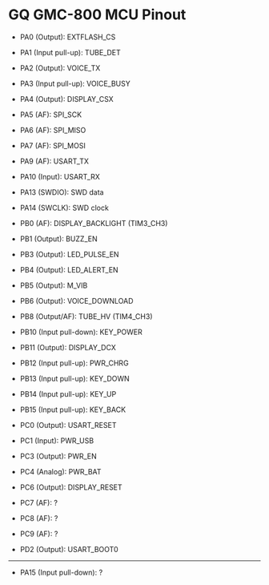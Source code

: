 # GQ GMC-800 MCU Pinout

* PA0 (Output): EXTFLASH_CS
* PA1 (Input pull-up): TUBE_DET
* PA2 (Output): VOICE_TX
* PA3 (Input pull-up): VOICE_BUSY
* PA4 (Output): DISPLAY_CSX
* PA5 (AF): SPI_SCK
* PA6 (AF): SPI_MISO
* PA7 (AF): SPI_MOSI
* PA9 (AF): USART_TX
* PA10 (Input): USART_RX
* PA13 (SWDIO): SWD data
* PA14 (SWCLK): SWD clock

* PB0 (AF): DISPLAY_BACKLIGHT (TIM3_CH3)
* PB1 (Output): BUZZ_EN
* PB3 (Output): LED_PULSE_EN
* PB4 (Output): LED_ALERT_EN
* PB5 (Output): M_VIB
* PB6 (Output): VOICE_DOWNLOAD
* PB8 (Output/AF): TUBE_HV (TIM4_CH3)
* PB10 (Input pull-down): KEY_POWER
* PB11 (Output): DISPLAY_DCX
* PB12 (Input pull-up): PWR_CHRG
* PB13 (Input pull-up): KEY_DOWN
* PB14 (Input pull-up): KEY_UP
* PB15 (Input pull-up): KEY_BACK

* PC0 (Output): USART_RESET
* PC1 (Input): PWR_USB
* PC3 (Output): PWR_EN
* PC4 (Analog): PWR_BAT
* PC6 (Output): DISPLAY_RESET
* PC7 (AF): ?
* PC8 (AF): ?
* PC9 (AF): ?

* PD2 (Output): USART_BOOT0

---
* PA15 (Input pull-down): ?
